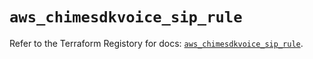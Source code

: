 # `aws_chimesdkvoice_sip_rule`

Refer to the Terraform Registory for docs: [`aws_chimesdkvoice_sip_rule`](https://registry.terraform.io/providers/hashicorp/aws/5.21.0/docs/resources/chimesdkvoice_sip_rule).
